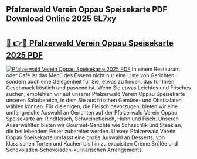 ## Pfalzerwald Verein Oppau Speisekarte PDF Download Online 2025 6L7xy

# <h2><a href="http://gcdqp4g.nevu.top/?p=Pfalzerwald+Verein+Oppau+Speisekarte">🔗 👉🔴 Pfalzerwald Verein Oppau Speisekarte 2025 PDF</a></h2>

[![Pfalzerwald Verein Oppau Speisekarte 2025 PDF](https://i.imgur.com/dBaPXMq.png)](http://gcdqp4g.nevu.top/?p=Pfalzerwald+Verein+Oppau+Speisekarte)
In einem Restaurant oder Café ist das Menü des Essens nicht nur eine Liste von Gerichten, sondern auch eine Gelegenheit für Sie, etwas zu finden, das für Ihren Geschmack köstlich und passend ist. Wenn Sie etwas Leichtes und Frisches suchen, empfehlen wir auf unserer Pfalzerwald Verein Oppau Speisekarte unseren Salatbereich, in dem Sie aus frischen Gemüse- und Obstsalaten wählen können. Für diejenigen, die Fleisch bevorzugen, bieten wir eine umfangreiche Auswahl an Gerichten auf der Pfalzerwald Verein Oppau Speisekarte an: Rindfleisch, Schweinefleisch, Huhn und Fisch. Unseren Auserwählten bieten wir Gourmet-Gerichte wie Schaschlik und Steak an, die bei lebendem Feuer zubereitet werden. Unsere Pfalzerwald Verein Oppau Speisekarte umfasst eine große Auswahl an Desserts, von klassischen Torten und Kuchen bis hin zu exquisiten Crème Brûlée und Schokoladen-Schokoladen-kulinarischen Arrangements.
